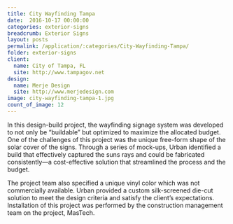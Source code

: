 ```yaml
---
title: City Wayfinding Tampa
date:  2016-10-17 00:00:00
categories: exterior-signs
breadcrumb: Exterior Signs
layout: posts
permalink: /application/:categories/City-Wayfinding-Tampa/
folder: exterior-signs
client:
  name: City of Tampa, FL
  site: http://www.tampagov.net
design:
  name: Merje Design
  site: http://www.merjedesign.com
image: city-wayfinding-tampa-1.jpg
count_of_image: 12
---
```


<div class="col-xs-12 col-sm-12 col-md-12 col-lg-12">
  <div class="fotorama application-item__slider" data-nav="thumbs" data-thumbheight="109" border-width="3">
    <a {{ href | img : "fotorama/city-wayfinding-tampa-1.jpg" }}></a>
    <a {{ href | img : "fotorama/city-wayfinding-tampa-2.jpg" }}></a>
    <a {{ href | img : "fotorama/city-wayfinding-tampa-3.jpg" }}></a>
    <a {{ href | img : "fotorama/city-wayfinding-tampa-4.jpg" }}></a>
    <a {{ href | img : "fotorama/city-wayfinding-tampa-5.jpg" }}></a>
    <a {{ href | img : "fotorama/city-wayfinding-tampa-6.jpg" }}></a>
    <a {{ href | img : "fotorama/city-wayfinding-tampa-7.jpg" }}></a>
    <a {{ href | img : "fotorama/city-wayfinding-tampa-8.jpg" }}></a>
    <a {{ href | img : "fotorama/city-wayfinding-tampa-9.jpg" }}></a>
    <a {{ href | img : "fotorama/city-wayfinding-tampa-10.jpg" }}></a>
    <a {{ href | img : "fotorama/city-wayfinding-tampa-11.jpg" }}></a>
    <a {{ href | img : "fotorama/city-wayfinding-tampa-12.jpg" }}></a>
  </div>
  <div class="visible-xs application-item__icon-slider">
    <i class="icon-swipe"></i>
  </div>
<p class="application-item__content application-item__content--bottom">
    In this design-build project, the wayfinding signage system was developed to not only be “buildable” but optimized to maximize the allocated budget. One of the challenges of this project was the unique free-form shape of the solar cover of the signs. Through a series of mock-ups, Urban identified a build that effectively captured the suns rays and could be fabricated consistently—a cost-effective solution that streamlined the process and the budget. 
  </p>
<p class="application-item__content application-item__content--bottom">
    The project team also specified a unique vinyl color which was not commercially available. Urban provided a custom silk-screened die-cut solution to meet the design criteria and satisfy the client’s expectations. Installation of this project was performed by the construction management team on the project, MasTech.
  </p>
</div>
